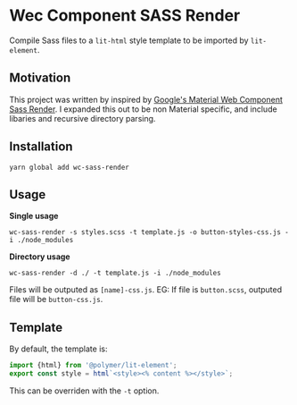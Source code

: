 # Wec Component SASS Render
Compile Sass files to a `lit-html` style template to be imported by `lit-element`.


## Motivation
This project was written by inspired by [Google's Material Web Component Sass Render](https://github.com/material-components/material-components-web-components/tree/master/packages/sass-render).
I expanded this out to be non Material specific, and include libaries and recursive directory parsing.


## Installation
`yarn global add wc-sass-render`


## Usage
**Single usage**
```
wc-sass-render -s styles.scss -t template.js -o button-styles-css.js -i ./node_modules
```

**Directory usage**
```
wc-sass-render -d ./ -t template.js -i ./node_modules
```
Files will be outputed as `[name]-css.js`. EG: If file is `button.scss`, outputed file will be `button-css.js`.


## Template
By default, the template is:
```js
import {html} from '@polymer/lit-element';
export const style = html`<style><% content %></style>`;
```

This can be overriden with the `-t` option.
